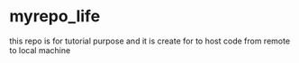 # myrepo_life
this repo is for tutorial purpose and  it is create for to host code from remote to local machine 
